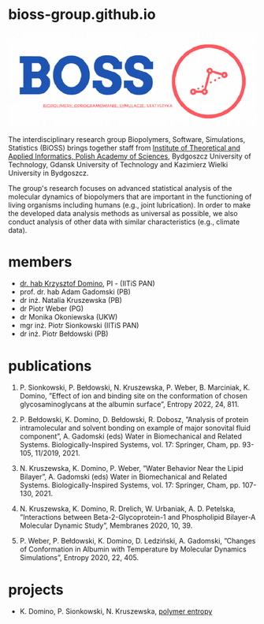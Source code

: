 # bioss-group.github.io

!["Biopolymers, Software, Simulations, Statistics (BiOSS)"](./img/bioss-group-logo-large.png "Biopolymers, Software, Simulations, Statistics (BiOSS)")

The interdisciplinary research group Biopolymers, Software, Simulations, Statistics (BiOSS) brings together staff from [Institute of Theoretical and Applied Informatics, Polish Academy of Sciences](https://www.iitis.pl/en), Bydgoszcz University of Technology, Gdansk University of Technology and Kazimierz Wielki University in Bydgoszcz.

The group's research focuses on advanced statistical analysis of the molecular dynamics of biopolymers that are important in the
functioning of living organisms including humans (e.g., joint lubrication). In order to make the developed data analysis methods as universal as possible, we also conduct analysis of other data with similar characteristics (e.g., climate data).

# members
- [dr. hab Krzysztof Domino](https://www.iitis.pl/en/person/kdomino), PI - (IITiS PAN)
- prof. dr. hab Adam Gadomski (PB)
- dr inż. Natalia Kruszewska (PB)
- dr Piotr Weber (PG)
- dr Monika Okoniewska (UKW)
- mgr inż. Piotr Sionkowski (IITiS PAN)
- dr inż. Piotr Bełdowski (PB)

# publications
1. P. Sionkowski, P. Bełdowski, N. Kruszewska, P. Weber, B. Marciniak, K. Domino, ”Effect of ion and binding site on the conformation of chosen glycosaminoglycans at the albumin surface”, Entropy 2022, 24, 811.

2. P. Bełdowski, K. Domino, D. Bełdowski, R. Dobosz, ”Analysis of protein intramolecular and solvent bonding on example of major sonovital fluid component”, A. Gadomski (eds) Water in Biomechanical and Related Systems. Biologically-Inspired Systems, vol. 17: Springer, Cham, pp. 93-105, 11/2019, 2021.

3. N. Kruszewska, K. Domino, P. Weber, ”Water Behavior Near the Lipid Bilayer”, A. Gadomski (eds) Water in Biomechanical and Related Systems. Biologically-Inspired Systems, vol. 17: Springer, Cham, pp. 107-130, 2021.

4. N. Kruszewska, K. Domino, R. Drelich, W. Urbaniak, A. D. Petelska, ”Interactions between Beta-2-Glycoprotein-1 and Phospholipid Bilayer-A Molecular Dynamic Study”, Membranes 2020, 10, 39.

5. P. Weber, P. Bełdowski, K. Domino, D. Ledziński, A. Gadomski, ”Changes of Conformation in Albumin with Temperature by Molecular Dynamics
Simulations”, Entropy 2020, 22, 405.

# projects

- K. Domino, P. Sionkowski, N. Kruszewska, [polymer entropy](https://github.com/iitis/polymer_entropy/)
